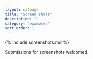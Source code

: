 ```yaml
---
layout: catpage
title: "Screen shots"
description: ""
category: "examples"
sort_order: 1
---
```


{% include screenshots.md %}

Submissions for screenshots welcomed.
